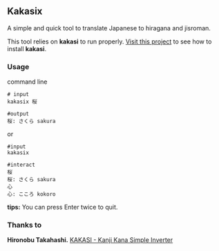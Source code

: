 ## Kakasix
A simple and quick tool to translate Japanese to hiragana and jisroman.

This tool relies on **kakasi** to run properly.
[Visit this project](https://github.com/loretoparisi/kakasi) to see how to install **kakasi**.

### Usage
command line
```shell
# input
kakasix 桜

#output
桜: さくら sakura
```
or
```shell
#input
kakasix

#interact
桜
桜: さくら sakura
心
心: こころ kokoro
```
**tips:** You can press Enter twice to quit.

### Thanks to

**Hironobu Takahashi.**
[KAKASI - Kanji Kana Simple Inverter](http://kakasi.namazu.org/index.html.en)